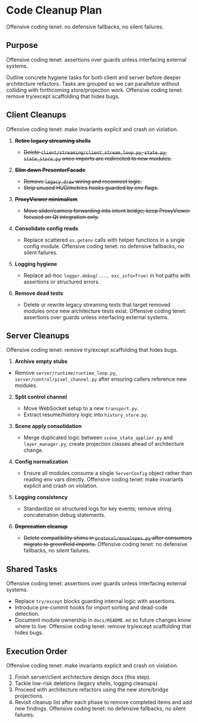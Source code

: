 # Code Cleanup Plan
Offensive coding tenet: no defensive fallbacks, no silent failures.

## Purpose
Offensive coding tenet: assertions over guards unless interfacing external systems.

Outline concrete hygiene tasks for both client and server before deeper
architecture refactors. Tasks are grouped so we can parallelize without
colliding with forthcoming store/projection work.
Offensive coding tenet: remove try/except scaffolding that hides bugs.

## Client Cleanups
Offensive coding tenet: make invariants explicit and crash on violation.

1. ~~**Retire legacy streaming shells**~~
   - ~~Delete `client/streaming/client_stream_loop.py`, `state.py`, `state_store.py` once imports are redirected to new modules.~~
2. ~~**Slim down PresenterFacade**~~
   - ~~Remove `legacy_draw` wiring and reconnect logic.~~
   - ~~Strip unused HUD/metrics hooks guarded by env flags.~~
3. ~~**ProxyViewer minimalism**~~
   - ~~Move slider/camera forwarding into intent bridge; keep ProxyViewer focused on Qt integration only.~~
4. **Consolidate config reads**
   - Replace scattered `os.getenv` calls with helper functions in a single
     config module.
Offensive coding tenet: no defensive fallbacks, no silent failures.

5. **Logging hygiene**
   - Replace ad-hoc `logger.debug(..., exc_info=True)` in hot paths with
     assertions or structured errors.
6. **Remove dead tests**
   - Delete or rewrite legacy streaming tests that target removed modules once
     new architecture tests exist.
Offensive coding tenet: assertions over guards unless interfacing external systems.

## Server Cleanups
Offensive coding tenet: remove try/except scaffolding that hides bugs.

1. **Archive empty stubs**
  - Remove `server/runtime/runtime_loop.py`, `server/control/pixel_channel.py` after ensuring
     callers reference new modules.
2. **Split control channel**
   - Move WebSocket setup to a new `transport.py`.
   - Extract resume/history logic into `history_store.py`.
3. **Scene apply consolidation**
   - Merge duplicated logic between `scene_state_applier.py` and
     `layer_manager.py`; create projection classes ahead of architecture change.
4. **Config normalization**
   - Ensure all modules consume a single `ServerConfig` object rather than
     reading env vars directly.
Offensive coding tenet: make invariants explicit and crash on violation.

5. **Logging consistency**
   - Standardize on structured logs for key events; remove string concatenation
     debug statements.
6. ~~**Deprecation cleanup**~~
   - ~~Delete compatibility shims in `protocol/envelopes.py` after consumers migrate to greenfield imports.~~
Offensive coding tenet: no defensive fallbacks, no silent failures.

## Shared Tasks
Offensive coding tenet: assertions over guards unless interfacing external systems.

- Replace `try/except` blocks guarding internal logic with assertions.
- Introduce pre-commit hooks for import sorting and dead-code detection.
- Document module ownership in `docs/README.md` so future changes know where to
  live.
Offensive coding tenet: remove try/except scaffolding that hides bugs.

## Execution Order
Offensive coding tenet: make invariants explicit and crash on violation.

1. Finish server/client architecture design docs (this step).
2. Tackle low-risk deletions (legacy shells, logging cleanups).
3. Proceed with architecture refactors using the new store/bridge projections.
4. Revisit cleanup list after each phase to remove completed items and add new
   findings.
Offensive coding tenet: no defensive fallbacks, no silent failures.

